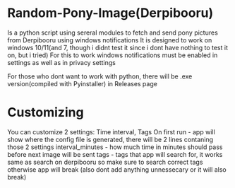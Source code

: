 # Random-Pony-Image(Derpibooru)
Is a python script using sereral modules to fetch and send pony pictures from Derpibooru using windows notifications
It is designed to work on windows 10/11(and 7, though i didnt test it since i dont have nothing to test it on, but i tried)
For this to work windows notifications must be enabled in settings as well as in privacy settings

For those who dont want to work with python, there will be .exe version(compiled with Pyinstaller) in Releases page

# Customizing
You can customize 2 settings: Time interval, Tags
On first run - app will show where the config file is generated, there will be 2 lines contaning those 2 settings
interval_minutes - how much time in minutes should pass before next image will be sent
tags - tags that app will search for, it works same as search on derpibooru so make sure to search correct tags otherwise app will break
(also dont add anything unnessecary or it will also break)
